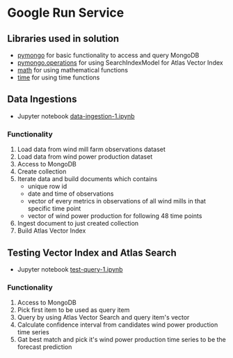 # Google Run Service

## Libraries used in solution
* [pymongo](https://pypi.org/project/pymongo/) for basic functionality to access and query MongoDB
* [pymongo.operations](https://pymongo.readthedocs.io/en/stable/api/pymongo/operations.html) for using SearchIndexModel for Atlas Vector Index
* [math](https://docs.python.org/3/library/math.html) for using mathematical functions
* [time](https://docs.python.org/3/library/time.html) for using time functions

## Data Ingestions
* Jupyter notebook [data-ingestion-1.ipynb](./data-ingestion-1.ipynb)

### Functionality
1. Load data from wind mill farm observations dataset
1. Load data from wind power production dataset
1. Access to MongoDB
1. Create collection
1. Iterate data and build documents which contains
    * unique row id
    * date and time of observations
    * vector of every metrics in observations of all wind mills in that specific time point
    * vector of wind power production for following 48 time points 
1. Ingest document to just created collection
1. Build Atlas Vector Index

## Testing Vector Index and Atlas Search
* Jupyter notebook [test-query-1.ipynb](./test-query-1.ipynb)

### Functionality
1. Access to MongoDB
1. Pick first item to be used as query item
1. Query by using Atlas Vector Search and query item's vector
1. Calculate confidence interval from candidates wind power production time series 
1. Gat best match and pick it's wind power production time series to be the forecast prediction 
